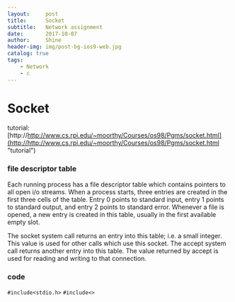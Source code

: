 ```yaml
---
layout:     post
title:      Socket
subtitle:   Network assignment
date:       2017-10-07
author:     Shine
header-img: img/post-bg-ios9-web.jpg
catalog: true
tags:
    - Network
    - c
---
```

# Socket 
tutorial:
[http://http://www.cs.rpi.edu/~moorthy/Courses/os98/Pgms/socket.html](http://http://www.cs.rpi.edu/~moorthy/Courses/os98/Pgms/socket.html "tutorial")

### file descriptor table ###
Each running process has a file descriptor table which
contains pointers to all open i/o streams.  When a process
starts, three entries are created in the first three cells of
the table.  Entry 0 points to standard input, entry 1 points
to standard output, and entry 2 points to standard error.
Whenever a file is opened, a new entry is created in this
table, usually in the first available empty slot.

The socket system call returns an entry into this table; i.e.
a small integer.  This value is used for other calls which
use this socket.  The accept system call returns another
entry into this table.  The value returned by accept is used
for reading and writing to that connection.

### code ###

`#include<stdio.h>`
`#include<>`  

